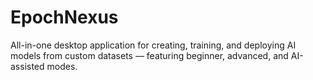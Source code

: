 # EpochNexus
All-in-one desktop application for creating, training, and deploying AI models from custom datasets — featuring beginner, advanced, and AI-assisted modes.
